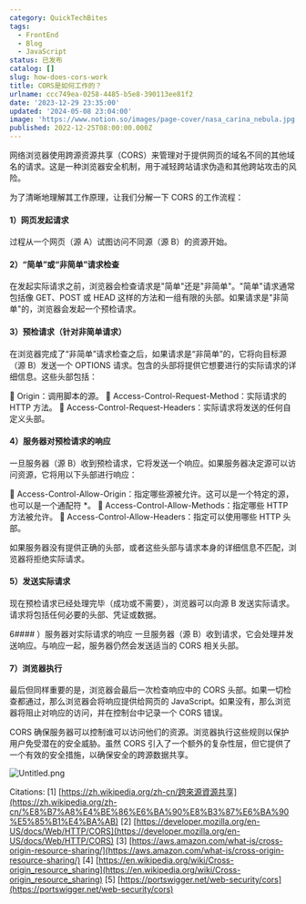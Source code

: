 ```yaml
---
category: QuickTechBites
tags:
  - FrontEnd
  - Blog
  - JavaScript
status: 已发布
catalog: []
slug: how-does-cors-work
title: CORS是如何工作的？
urlname: ccc749ea-0258-4485-b5e8-390113ee81f2
date: '2023-12-29 23:35:00'
updated: '2024-05-08 23:04:00'
image: 'https://www.notion.so/images/page-cover/nasa_carina_nebula.jpg'
published: 2022-12-25T08:00:00.000Z
---
```


网络浏览器使用跨源资源共享（CORS）来管理对于提供网页的域名不同的其他域名的请求。这是一种浏览器安全机制，用于减轻跨站请求伪造和其他跨站攻击的风险。


为了清晰地理解其工作原理，让我们分解一下 CORS 的工作流程：


#### 1）网页发起请求
过程从一个网页（源 A）试图访问不同源（源 B）的资源开始。


#### 2）“简单”或“非简单”请求检查
在发起实际请求之前，浏览器会检查请求是"简单"还是"非简单"。"简单"请求通常包括像 GET、POST 或 HEAD 这样的方法和一组有限的头部。如果请求是"非简单"的，浏览器会发起一个预检请求。


#### 3）预检请求（针对非简单请求）
在浏览器完成了“非简单”请求检查之后，如果请求是“非简单”的，它将向目标源（源 B）发送一个 OPTIONS 请求。包含的头部将提供它想要进行的实际请求的详细信息。这些头部包括：


🔸 Origin：调用脚本的源。
🔸 Access-Control-Request-Method：实际请求的 HTTP 方法。
🔸 Access-Control-Request-Headers：实际请求将发送的任何自定义头部。


#### 4）服务器对预检请求的响应
一旦服务器（源 B）收到预检请求，它将发送一个响应。如果服务器决定源可以访问资源，它将用以下头部进行响应：


🔹 Access-Control-Allow-Origin：指定哪些源被允许。这可以是一个特定的源，也可以是一个通配符 *。
🔹 Access-Control-Allow-Methods：指定哪些 HTTP 方法被允许。
🔹 Access-Control-Allow-Headers：指定可以使用哪些 HTTP 头部。


如果服务器没有提供正确的头部，或者这些头部与请求本身的详细信息不匹配，浏览器将拒绝实际请求。


#### 5）发送实际请求
现在预检请求已经处理完毕（成功或不需要），浏览器可以向源 B 发送实际请求。请求将包括任何必要的头部、凭证或数据。


6#### ）服务器对实际请求的响应
一旦服务器（源 B）收到请求，它会处理并发送响应。与响应一起，服务器仍然会发送适当的 CORS 相关头部。


#### 7）浏览器执行
最后但同样重要的是，浏览器会最后一次检查响应中的 CORS 头部。如果一切检查都通过，那么浏览器会将响应提供给网页的 JavaScript。如果没有，那么浏览器将阻止对响应的访问，并在控制台中记录一个 CORS 错误。


CORS 确保服务器可以控制谁可以访问他们的资源。浏览器执行这些规则以保护用户免受潜在的安全威胁。虽然 CORS 引入了一个额外的复杂性层，但它提供了一个有效的安全措施，以确保安全的跨源数据共享。


![Untitled.png](https://prod-files-secure.s3.us-west-2.amazonaws.com/5d24fe63-e567-4804-86f9-9fdc62e13082/b3deb140-f22b-4520-bcee-759301567801/Untitled.png?X-Amz-Algorithm=AWS4-HMAC-SHA256&X-Amz-Content-Sha256=UNSIGNED-PAYLOAD&X-Amz-Credential=ASIAZI2LB466QHLKD5OY%2F20250306%2Fus-west-2%2Fs3%2Faws4_request&X-Amz-Date=20250306T053928Z&X-Amz-Expires=3600&X-Amz-Security-Token=IQoJb3JpZ2luX2VjEN3%2F%2F%2F%2F%2F%2F%2F%2F%2F%2FwEaCXVzLXdlc3QtMiJGMEQCIGSUmEkzpA6x9ZpK3x5FhCeIDM1hkweWExdxTfXInWIOAiAz6hnbiXtbbwQHJhOadiTZk8qhAYRocw7i0VDTIvbYiyr%2FAwgmEAAaDDYzNzQyMzE4MzgwNSIMNJHZTJ3UlJyTajFIKtwDRyXS6z5KqmuI4GmAWssycj8%2FPI4SU%2FN1afEJRHho1g%2BBoz6jncUIABUtRR3gQbFR2DqjNrFgQr2wAXCje1uguIM2iDcHW3Cfs9LT%2B0Cv%2FGqDCS52vUSoeRrqW0LFpKK%2B2naXa7o6amzxsNuLL9Oe0cpjrLa9YvncNq%2BdkN%2FVuPJ03SDf%2FhXhwUMU3U0srE%2BZOrVOm%2Ft5L8WBIQqkfTJfIN8xyO287qcALsxDD%2FplnS7h%2FQVqX%2FXJyOXOqIM6EXlRw0%2FSi951P%2F8BjovZpdukPkXxMlby7R59NTVoSM1I3H8RCT4DJ06ZVma6Tl%2FFEPmWB6cmGiw4kgnHCMyQi0XlOdnCbPbrJrEdnVdB8CPyLWxO6OJa4eP%2BCaGNUtpXnmv4HUEy92iPzixJlR%2F9WU17k0uE23ba0lxu9%2F1XlkSr2cawATeJnEYBYRku3I2N8bt89P%2BLhwook%2FA2LNVL%2Fmdl0wb4BiBWnQc%2FM1HKLYr5TW2%2FyGu7lCmd0OUXgnbsQyGBosHM9GmOZapk1KbX3qkODurUNqIVE8oxXI6R4EwIFcDMBucryIDS3zknjWSWWLL%2Fq%2BsrduVCyWbAn4bCPnkK3PB%2F3Qhe6ywxE2XrooM433EDVflGQneyfFyYAvQwodekvgY6pgFtKZ2ZP3NxDkKAN7iOaqRuhxJFN23WTgst%2Bv8mP8bq%2Fd9yUK7VkyKO2Bqtv%2BVCFKVA7qRK0p257eAW3eZ%2FKQ4vddvY%2BiTROBtDkoUe6H8t7cNTIeTNlWziFeRUPuSDeYnYeVO7Rfa%2FwhyZr7OcFkHJ%2F0KX%2FLNsMxkqi2cV4JIAzs3Gc46J%2BymuLsrBKKuLJL4oq9YQE%2B8MBPwe6aSz0YkUNCRwCGdu&X-Amz-Signature=9399542dfb54751dc25c3f794fa5bf08f3780464aec5bec83a056532371abb6d&X-Amz-SignedHeaders=host&x-id=GetObject)


Citations:
[1] [https://zh.wikipedia.org/zh-cn/跨來源資源共享](https://zh.wikipedia.org/zh-cn/%E8%B7%A8%E4%BE%86%E6%BA%90%E8%B3%87%E6%BA%90%E5%85%B1%E4%BA%AB)
[2] [https://developer.mozilla.org/en-US/docs/Web/HTTP/CORS](https://developer.mozilla.org/en-US/docs/Web/HTTP/CORS)
[3] [https://aws.amazon.com/what-is/cross-origin-resource-sharing/](https://aws.amazon.com/what-is/cross-origin-resource-sharing/)
[4] [https://en.wikipedia.org/wiki/Cross-origin_resource_sharing](https://en.wikipedia.org/wiki/Cross-origin_resource_sharing)
[5] [https://portswigger.net/web-security/cors](https://portswigger.net/web-security/cors)

